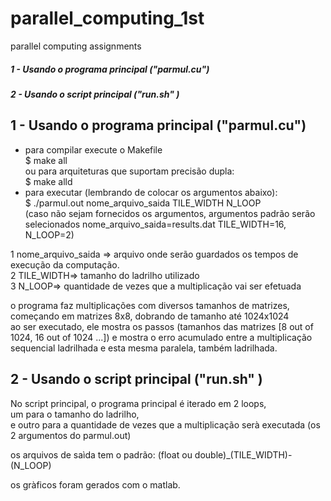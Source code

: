 # parallel_computing_1st  
parallel computing assignments  



##### 1 - Usando o programa principal ("parmul.cu")  
##### 2 - Usando o script principal ("run.sh" )  
## 1 - Usando o programa principal ("parmul.cu")  
* para compilar execute o Makefile  
    $ make all  
    ou para arquiteturas que suportam precisão dupla:  
    $ make alld  
* para executar (lembrando de colocar os argumentos abaixo):  
    $ ./parmul.out nome_arquivo_saida TILE_WIDTH N_LOOP  
    (caso não sejam fornecidos os argumentos, argumentos padrão serão selecionados nome_arquivo_saida=results.dat  TILE_WIDTH=16, N_LOOP=2)  
    
    
1 nome_arquivo_saida =\> arquivo onde serão guardados os tempos de execução da computação.   
2 TILE_WIDTH=\> tamanho do ladrilho utilizado  
3 N_LOOP=\> quantidade de vezes que a multiplicação vai ser efetuada  
     
o programa faz multiplicações com diversos tamanhos de matrizes, começando em matrizes 8x8, dobrando de tamanho até 1024x1024  
ao ser executado, ele mostra os passos (tamanhos das matrizes [8 out of 1024, 16 out of 1024 ...]) e mostra o erro acumulado entre a multiplicação sequencial ladrilhada e esta mesma paralela, também ladrilhada.
  
## 2 - Usando o script principal ("run.sh" )  
No script principal, o programa principal é iterado em 2 loops,  
um para o tamanho do ladrilho,  
e outro para a quantidade de vezes que a multiplicação serà executada (os 2 argumentos do parmul.out)   
  
os arquivos de saìda tem o padrão: (float ou double)_(TILE_WIDTH)-(N_LOOP)  
  
os gràficos foram gerados com o matlab.

